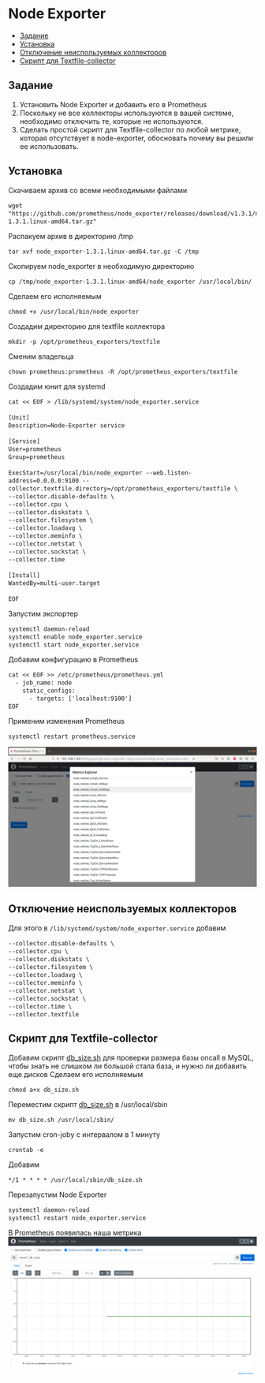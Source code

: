# Node Exporter

- [Задание](#Задание)
- [Установка](#Установка)
- [Отключение неиспользуемых коллекторов](#Отключение-неиспользуемых-коллекторов)
- [Cкрипт для Textfile-collector](#Cкрипт-для-Textfile-collector)

## Задание
1. Установить Node Exporter и добавить его в Prometheus
2. Поскольку не все коллекторы используются в вашей системе, необходимо отключить те, которые не используются.
3. Сделать простой скрипт для Textfile-collector по любой метрике, которая отсутствует в node-exporter, обосновать почему вы решили ее использовать.

## Установка
Скачиваем архив со всеми необходимыми файлами
```
wget "https://github.com/prometheus/node_exporter/releases/download/v1.3.1/node_exporter-1.3.1.linux-amd64.tar.gz"
```
Распакуем архив в директорию /tmp
```
tar xvf node_exporter-1.3.1.linux-amd64.tar.gz -C /tmp
```
Скопируем node_exporter в необходимую директорию
```
cp /tmp/node_exporter-1.3.1.linux-amd64/node_exporter /usr/local/bin/ 
```
Сделаем его исполняемым
```
chmod +x /usr/local/bin/node_exporter
```
Создадим директорию для textfile коллектора
```
mkdir -p /opt/prometheus_exporters/textfile
```
Сменим владельца
```
chown prometheus:prometheus -R /opt/prometheus_exporters/textfile
```
Создадим юнит для systemd
```
cat << EOF > /lib/systemd/system/node_exporter.service

[Unit] 
Description=Node-Exporter service 

[Service] 
User=prometheus 
Group=prometheus 

ExecStart=/usr/local/bin/node_exporter --web.listen-address=0.0.0.0:9100 --collector.textfile.directory=/opt/prometheus_exporters/textfile \
--collector.disable-defaults \
--collector.cpu \
--collector.diskstats \
--collector.filesystem \
--collector.loadavg \
--collector.meminfo \
--collector.netstat \
--collector.sockstat \
--collector.time 

[Install] 
WantedBy=multi-user.target

EOF
```
Запустим экспортер
```
systemctl daemon-reload 
systemctl enable node_exporter.service
systemctl start node_exporter.service
```
Добавим конфигурацию в Prometheus
```
cat << EOF >> /etc/prometheus/prometheus.yml
  - job_name: node
    static_configs:
      - targets: ['localhost:9100']
EOF 
```
Применим изменения Prometheus
```
systemctl restart prometheus.service
```
![](docs/node_exporter_start.png)

## Отключение неиспользуемых коллекторов

Для этого в `/lib/systemd/system/node_exporter.service` добавим
```
--collector.disable-defaults \
--collector.cpu \
--collector.diskstats \
--collector.filesystem \
--collector.loadavg \
--collector.meminfo \
--collector.netstat \
--collector.sockstat \
--collector.time \
--collector.textfile
```

## Cкрипт для Textfile-collector

Добавим скрипт [db_size.sh](db_size.sh) для проверки размера базы oncall в MySQL, чтобы знать не слишком ли большой стала база, и нужно ли добавить еще дисков
Сделаем его исполняемым
```
chmod a+x db_size.sh
```
Переместим скрипт [db_size.sh](db_size.sh) в /usr/local/sbin
```
mv db_size.sh /usr/local/sbin/
```
Запустим cron-jobу c интервалом в 1 минуту
```
crontab -e
```
Добавим 
```
*/1 * * * * /usr/local/sbin/db_size.sh
```
Перезапустим Node Exporter
```
systemctl daemon-reload 
systemctl restart node_exporter.service
```

В Prometheus появилась наша метрика
![](docs/oncall_db_size.png)